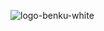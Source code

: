 ![logo-benku-white](https://github.com/RUI-com/Benku-happy-shopping/assets/139192231/67572ca5-79ad-43a2-ab5e-7b1e4d816d57)
